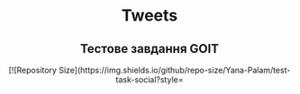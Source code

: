 <h1 align="center">Tweets</h1>
<h2 align="center">Тестове завдання GOIT</h2>

<p align="center">[![Repository Size](https://img.shields.io/github/repo-size/Yana-Palam/test-task-social?style=<style>&color=<color>)](https://github.com/Yana-Palam/test-task-social)
![GitHub watchers](https://img.shields.io/github/watchers/Yana-Palam/test-task-social?style=social)
![GitHub commit activity](https://img.shields.io/github/commit-activity/w/Yana-Palam/test-task-social)
![GitHub language count](https://img.shields.io/github/languages/count/Yana-Palam/test-task-social)
![GitHub top language](https://img.shields.io/github/languages/top/Yana-Palam/test-task-social)</p>

<p align="center"><img src="/assets/logoTweets.png"></p>

<h2 align="center"><a  href='https://yana-palam.github.io/test-task-social'>Жива сторінка</a></h2>

<h2>Опис додатку</h2>
<ul>
<li>Додаток має дві сторінки: Home та Tweets</li>
<li>На домашній сторінці Home відображається короткий опис додатку</li>
<li>Сторінка Tweets містить картки твітів</li>
<li>Кожна картка включає в себе інформацію про твіт: імʼя юзера, кількість твіттів, кількість підписників. Також є кнопка  Follow з можливістю підписатись на твіт</li>
<li>Реалізовано пагінацію твітів</li>
<li>В додатку є можливість фільтрувати картки твітів за станом follow</li>
<li>На сторінці Tweets є кнопка Back, яка веде на головну сторінку</li>
<li>Якщо користувач зайшов за неіснуючим маршрутом, його перенаправляє на домашню сторінку</li>
</ul>

<img src="/assets/demo.gif" width="100%">

<h2>Стек ехнологій</h2>
<ul>
<li>JavaScript</li>
<li> ReactJS</li>
<li>Redux Toolkit</li>
<li>React Router</li>
<li>React Hooks</li>
<li>Axios</li>
<li>Mockapi.io</li>
</ul>

<h2>Реалізація проекту</h2>
<ul>
<li>Проект розроблений за допомогою бібліотеки React</li>
<li>Проект зібраний за допомогою create-react-app</li>
<li>Використана бібліотека Redux-toolkit для управління станом</li>
<li>Створено свій персональний бекенд для розробки за допомогою UI-сервісу mockapi.io</li>
</ul>
